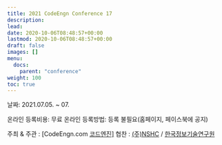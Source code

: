 ```yaml
---
title: 2021 CodeEngn Conference 17
description: 
lead: 
date: 2020-10-06T08:48:57+00:00
lastmod: 2020-10-06T08:48:57+00:00
draft: false
images: []
menu:
  docs:
    parent: "conference"
weight: 100
toc: true
---
```




날짜: 2021.07.05. ~ 07.

온라인 등록비용: 무료
온라인 등록방법: 등록 불필요(홈페이지, 페이스북에 공지)

주최 & 주관 : [CodeEngn.com [코드엔진\]](http://codeengn.com/) 
협찬 : [(주)NSHC](https://www.nshc.net/) / [한국정보기술연구원](http://kitri.re.kr/) 

